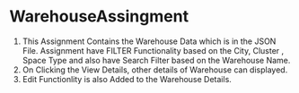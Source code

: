 # WarehouseAssingment

1) This Assignment Contains the Warehouse Data which is in the JSON File. Assignment have FILTER Functionality based on the City, Cluster , Space Type and also have Search Filter based on the Warehouse Name.
2) On Clicking the View Details, other details of Warehouse can displayed.
3) Edit Functionlity is also Added to the Warehouse Details.
